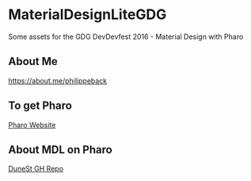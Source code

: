 # MaterialDesignLiteGDG
Some assets for the GDG DevDevfest 2016 - Material Design with Pharo

About Me
--------

https://about.me/philippeback

To get Pharo
------------

[Pharo Website](http://pharo.org)

About MDL on Pharo
------------------

[DuneSt GH Repo](https://github.com/DuneSt/MaterialDesignLite)





